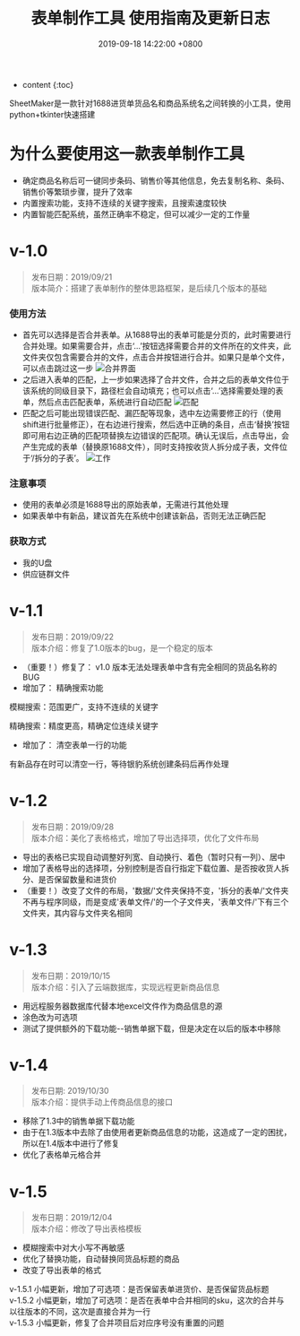 ﻿---
layout: post
title:  表单制作工具 使用指南及更新日志
date:   2019-09-18 14:22:00 +0800
categories: tools
tag: 项目
---

* content
{:toc}



SheetMaker是一款针对1688进货单货品名和商品系统名之间转换的小工具，使用python+tkinter快速搭建

# 为什么要使用这一款表单制作工具

+ 确定商品名称后可一键同步条码、销售价等其他信息，免去复制名称、条码、销售价等繁琐步骤，提升了效率
+ 内置搜索功能，支持不连续的关键字搜索，且搜索速度较快
+ 内置智能匹配系统，虽然正确率不稳定，但可以减少一定的工作量

# v-1.0
>发布日期：2019/09/21   
>版本简介：搭建了表单制作的整体思路框架，是后续几个版本的基础  

### 使用方法

+ 首先可以选择是否合并表单。从1688导出的表单可能是分页的，此时需要进行合并处理。如果需要合并，点击‘...’按钮选择需要合并的文件所在的文件夹，此文件夹仅包含需要合并的文件，点击合并按钮进行合并。如果只是单个文件，可以点击跳过这一步
![合并界面](https://img-blog.csdnimg.cn/20190918211610714.png?x-oss-process=image/watermark,type_ZmFuZ3poZW5naGVpdGk,shadow_10,text_aHR0cHM6Ly9ibG9nLmNzZG4ubmV0L2JhaWR1XzQxNzQzMTk1,size_16,color_FFFFFF,t_70)
+ 之后进入表单的匹配，上一步如果选择了合并文件，合并之后的表单文件位于该系统的同级目录下，路径栏会自动填充；也可以点击‘...’选择需要处理的表单，然后点击匹配表单，系统进行自动匹配
![匹配](https://img-blog.csdnimg.cn/20190918212445348.png?x-oss-process=image/watermark,type_ZmFuZ3poZW5naGVpdGk,shadow_10,text_aHR0cHM6Ly9ibG9nLmNzZG4ubmV0L2JhaWR1XzQxNzQzMTk1,size_16,color_FFFFFF,t_70)
+ 匹配之后可能出现错误匹配、漏匹配等现象，选中左边需要修正的行（使用shift进行批量修正），在右边进行搜索，然后选中正确的条目，点击‘替换’按钮即可用右边正确的匹配项替换左边错误的匹配项。确认无误后，点击导出，会产生完成的表单（替换原1688文件），同时支持按收货人拆分成子表，文件位于‘/拆分的子表’。
![工作](https://img-blog.csdnimg.cn/20190918212501450.png?x-oss-process=image/watermark,type_ZmFuZ3poZW5naGVpdGk,shadow_10,text_aHR0cHM6Ly9ibG9nLmNzZG4ubmV0L2JhaWR1XzQxNzQzMTk1,size_16,color_FFFFFF,t_70)

### 注意事项

+ 使用的表单必须是1688导出的原始表单，无需进行其他处理
+ 如果表单中有新品，建议首先在系统中创建该新品，否则无法正确匹配


### 获取方式
+ 我的U盘
+ 供应链群文件
 
# v-1.1

>发布日期：2019/09/22   
>版本介绍：修复了1.0版本的bug，是一个稳定的版本  

+ （重要！）修复了： v1.0 版本无法处理表单中含有完全相同的货品名称的BUG
+ 增加了： 精确搜索功能

模糊搜索：范围更广，支持不连续的关键字

精确搜索：精度更高，精确定位连续关键字

+ 增加了： 清空表单一行的功能

有新品存在时可以清空一行，等待银豹系统创建条码后再作处理


# v-1.2

> 发布日期：2019/09/28  
版本介绍：美化了表格格式，增加了导出选择项，优化了文件布局  


+ 导出的表格已实现自动调整好列宽、自动换行、着色（暂时只有一列）、居中
+ 增加了表格导出的选择项，分别控制是否自行指定下载位置、是否按收货人拆分、是否保留数量和进货价
+ （重要！）改变了文件的布局，'数据/'文件夹保持不变，'拆分的表单/'文件夹不再与程序同级，而是变成'表单文件/'的一个子文件夹，'表单文件/'下有三个文件夹，其内容与文件夹名相同


# v-1.3
> 发布日期：2019/10/15  
版本介绍：引入了云端数据库，实现远程更新商品信息

+ 用远程服务器数据库代替本地excel文件作为商品信息的源
+ 涂色改为可选项
+ 测试了提供额外的下载功能--销售单据下载，但是决定在以后的版本中移除


# v-1.4
> 发布日期: 2019/10/30  
版本介绍：提供手动上传商品信息的接口

+ 移除了1.3中的销售单据下载功能
+ 由于在1.3版本中去除了由使用者更新商品信息的功能，这造成了一定的困扰，所以在1.4版本中进行了修复
+ 优化了表格单元格合并

# v-1.5
> 发布日期：2019/12/04  
版本介绍：修改了导出表格模板

+ 模糊搜索中对大小写不再敏感
+ 优化了替换功能，自动替换同货品标题的商品
+ 改变了导出表单的格式

v-1.5.1 小幅更新，增加了可选项：是否保留表单进货价、是否保留货品标题  
v-1.5.2 小幅更新，增加了可选项：是否在表单中合并相同的sku，这次的合并与以往版本的不同，这次是直接合并为一行  
v-1.5.3 小幅更新，修复了合并项目后对应序号没有重置的问题  

